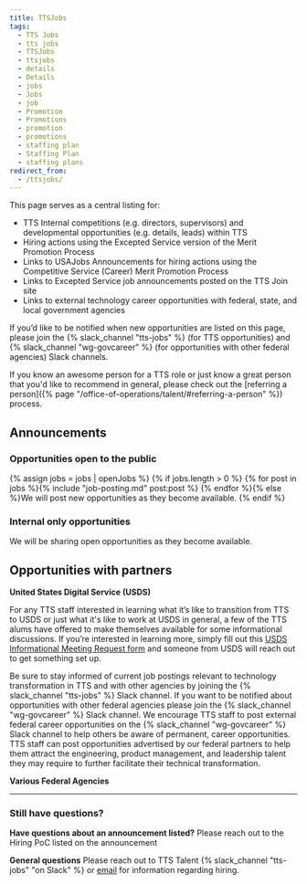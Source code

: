 ```yaml
---
title: TTSJobs
tags:
  - TTS Jobs
  - tts jobs
  - TTSJobs
  - ttsjobs
  - details
  - Details
  - jobs
  - Jobs
  - job
  - Promotion
  - Promotions
  - promotion
  - promotions
  - staffing plan
  - Staffing Plan
  - staffing plans
redirect_from:
  - /ttsjobs/
---
```


This page serves as a central listing for:

- TTS Internal competitions (e.g. directors, supervisors) and developmental
  opportunities (e.g. details, leads) within TTS
- Hiring actions using the Excepted Service version of the Merit Promotion
  Process
- Links to USAJobs Announcements for hiring actions using the Competitive
  Service (Career) Merit Promotion Process
- Links to Excepted Service job announcements posted on the TTS Join site
- Links to external technology career opportunities with federal, state, and
  local government agencies

If you’d like to be notified when new opportunities are listed on this page,
please join the {% slack_channel "tts-jobs" %} (for TTS opportunities) and
{% slack_channel "wg-govcareer" %} (for opportunities with other federal
agencies) Slack channels.

If you know an awesome person for a TTS role or just know a great person that
you'd like to recommend in general, please check out the \[referring a
person]({% page "/office-of-operations/talent/#referring-a-person" %}) process.

## Announcements

### Opportunities open to the public

{% assign jobs = jobs | openJobs %} {% if jobs.length > 0 %}
{% for post in jobs %}{% include "job-posting.md" post:post %}
{% endfor %}{% else %}We will post new opportunities as they become available.
{% endif %}

### Internal only opportunities

We will be sharing open opportunities as they become available.

## Opportunities with partners

**United States Digital Service (USDS)**

For any TTS staff interested in learning what it’s like to transition from TTS
to USDS or just what it's like to work at USDS in general, a few of the TTS
alums have offered to make themselves available for some informational
discussions. If you’re interested in learning more, simply fill out this
[USDS Informational Meeting Request form](https://docs.google.com/forms/d/e/1FAIpQLSfzbkhF6ahHv8-mu3BOpl6l7qg_kVyHuGUpDMcA-cPW60BfoQ/viewform?usp=sf_link)
and someone from USDS will reach out to get something set up.

Be sure to stay informed of current job postings relevant to technology
transformation in TTS and with other agencies by joining the
{% slack_channel "tts-jobs" %} Slack channel. If you want to be notified about
opportunities with other federal agencies please join the
{% slack_channel "wg-govcareer" %} Slack channel. We encourage TTS staff to post
external federal career opportunities on the {% slack_channel "wg-govcareer" %}
Slack channel to help others be aware of permanent, career opportunities. TTS
staff can post opportunities advertised by our federal partners to help them
attract the engineering, product management, and leadership talent they may
require to further facilitate their technical transformation.

**Various Federal Agencies**

---

### Still have questions?

**Have questions about an announcement listed?** Please reach out to the Hiring
PoC listed on the announcement

**General questions** Please reach out to TTS Talent
{% slack_channel "tts-jobs" "on Slack" %} or
[email](mailto:tts-talentteam@gsa.gov) for information regarding hiring.
